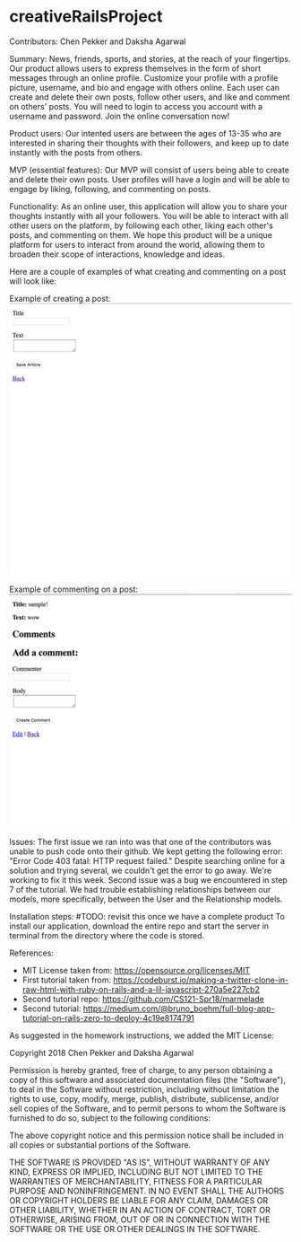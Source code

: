 # creativeRailsProject

Contributors: Chen Pekker and Daksha Agarwal

Summary:
News, friends, sports, and stories, at the reach of your fingertips. Our product allows users to express themselves in the form of short messages through an online profile. Customize your profile with a profile picture, username, and bio and engage with others online. Each user can create and delete their own posts, follow other users, and like and comment on others' posts. You will need to login to access you account with a username and password. Join the online conversation now!

Product users: 
Our intented users are between the ages of 13-35 who are interested in sharing their thoughts with their followers, and keep up to date instantly with the posts from others. 

MVP (essential features):
Our MVP will consist of users being able to create and delete their own posts. User profiles will have a login and will be able to engage by liking, following, and commenting on posts. 

Functionality: 
As an online user, this application will allow you to share your thoughts instantly with all your followers. You will be able to interact with all other users on the platform, by following each other, liking each other's posts, and commenting on them. We hope this product will be a unique platform for users to interact from around the world, allowing them to broaden their scope of interactions, knowledge and ideas.

Here are a couple of examples of what creating and commenting on a post will look like:

Example of creating a post:
![alt text](https://github.com/CS121-Spr18/creativeRailsProject/blob/master/Screen%20Shot%202018-01-28%20at%208.31.36%20PM.png)

Example of commenting on a post:
![alt text](https://github.com/CS121-Spr18/creativeRailsProject/blob/master/Screen%20Shot%202018-01-28%20at%209.22.20%20PM.png)

Issues:
The first issue we ran into was that one of the contributors was unable to push code onto their github. We kept getting the following error: "Error Code 403 fatal: HTTP request failed." Despite searching online for a solution and trying several, we couldn't get the error to go away. We're working to fix it this week.
Second issue was a bug we encountered in step 7 of the tutorial. We had trouble establishing relationships between our models, more specifically, between the User and the Relationship models. 

Installation steps:
#TODO: revisit this once we have a complete product
To install our application, download the entire repo and start the server in terminal from the directory where the code is stored. 

References:
- MIT License taken from: https://opensource.org/licenses/MIT
- First tutorial taken from: https://codeburst.io/making-a-twitter-clone-in-raw-html-with-ruby-on-rails-and-a-lil-javascript-270a5e227cb2 
- Second tutorial repo: https://github.com/CS121-Spr18/marmelade 
- Second tutorial: https://medium.com/@bruno_boehm/full-blog-app-tutorial-on-rails-zero-to-deploy-4c19e8174791 


As suggested in the homework instructions, we added the MIT License:

Copyright 2018 Chen Pekker and Daksha Agarwal

Permission is hereby granted, free of charge, to any person obtaining a copy of this software and associated documentation files (the "Software"), to deal in the Software without restriction, including without limitation the rights to use, copy, modify, merge, publish, distribute, sublicense, and/or sell copies of the Software, and to permit persons to whom the Software is furnished to do so, subject to the following conditions:

The above copyright notice and this permission notice shall be included in all copies or substantial portions of the Software.

THE SOFTWARE IS PROVIDED "AS IS", WITHOUT WARRANTY OF ANY KIND, EXPRESS OR IMPLIED, INCLUDING BUT NOT LIMITED TO THE WARRANTIES OF MERCHANTABILITY, FITNESS FOR A PARTICULAR PURPOSE AND NONINFRINGEMENT. IN NO EVENT SHALL THE AUTHORS OR COPYRIGHT HOLDERS BE LIABLE FOR ANY CLAIM, DAMAGES OR OTHER LIABILITY, WHETHER IN AN ACTION OF CONTRACT, TORT OR OTHERWISE, ARISING FROM, OUT OF OR IN CONNECTION WITH THE SOFTWARE OR THE USE OR OTHER DEALINGS IN THE SOFTWARE.
